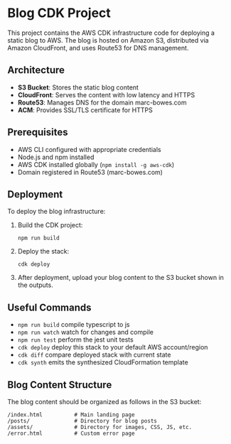 # Blog CDK Project

This project contains the AWS CDK infrastructure code for deploying a static blog to AWS. The blog is hosted on Amazon S3, distributed via Amazon CloudFront, and uses Route53 for DNS management.

## Architecture

- **S3 Bucket**: Stores the static blog content
- **CloudFront**: Serves the content with low latency and HTTPS
- **Route53**: Manages DNS for the domain marc-bowes.com
- **ACM**: Provides SSL/TLS certificate for HTTPS

## Prerequisites

- AWS CLI configured with appropriate credentials
- Node.js and npm installed
- AWS CDK installed globally (`npm install -g aws-cdk`)
- Domain registered in Route53 (marc-bowes.com)

## Deployment

To deploy the blog infrastructure:

1. Build the CDK project:
   ```
   npm run build
   ```

2. Deploy the stack:
   ```
   cdk deploy
   ```

3. After deployment, upload your blog content to the S3 bucket shown in the outputs.

## Useful Commands

* `npm run build`   compile typescript to js
* `npm run watch`   watch for changes and compile
* `npm run test`    perform the jest unit tests
* `cdk deploy`      deploy this stack to your default AWS account/region
* `cdk diff`        compare deployed stack with current state
* `cdk synth`       emits the synthesized CloudFormation template

## Blog Content Structure

The blog content should be organized as follows in the S3 bucket:

```
/index.html          # Main landing page
/posts/              # Directory for blog posts
/assets/             # Directory for images, CSS, JS, etc.
/error.html          # Custom error page
```
